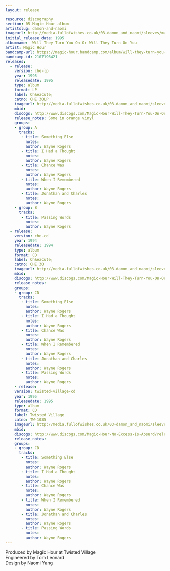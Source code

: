 ```yaml
---
layout: release

resource: discography
section: 05-Magic Hour album
artistslug: damon-and-naomi
imageurl: http://media.fullofwishes.co.uk/03-damon_and_naomi/sleeves/magichour_willthey.jpg
initial_release_date: 1995
albumname:  Will They Turn You On Or Will They Turn On You
artist: Magic Hour
bandcamp-url: https://magic-hour.bandcamp.com/album/will-they-turn-you-on-or-will-they-turn-on-you
bandcamp-id: 2107196421
releases:
  - release: 
    version: che-lp
    year: 1995
    releasedate: 1995
    type: album
    format: LP
    label: Ch&eacute;
    catno: CHE 30LP
    imageurl: http://media.fullofwishes.co.uk/03-damon_and_naomi/sleeves/magichour_willthey.jpg
    mbid: 
    discogs: http://www.discogs.com/Magic-Hour-Will-They-Turn-You-On-Or-Will-They-Turn-On-You/release/725935
    release_notes: Some in orange vinyl
    groups:
    - group: A
      tracks:
       - title: Something Else
         notes: 
         author: Wayne Rogers
       - title: I Had a Thought
         notes: 
         author: Wayne Rogers
       - title: Chance Was
         notes: 
         author: Wayne Rogers
       - title: When I Remembered
         notes: 
         author: Wayne Rogers
       - title: Jonathan and Charles
         notes: 
         author: Wayne Rogers
    - group: B
      tracks:
       - title: Passing Words
         notes: 
         author: Wayne Rogers
  - release: 
    version: che-cd
    year: 1994
    releasedate: 1994
    type: album
    format: CD
    label: Ch&eacute;
    catno: CHE 30
    imageurl: http://media.fullofwishes.co.uk/03-damon_and_naomi/sleeves/magichour_willthey.jpg
    mbid: 
    discogs: http://www.discogs.com/Magic-Hour-Will-They-Turn-You-On-Or-Will-They-Turn-On-You/release/535977
    release_notes: 
    groups:
    - group: CD
      tracks:
       - title: Something Else
         notes: 
         author: Wayne Rogers
       - title: I Had a Thought
         notes: 
         author: Wayne Rogers
       - title: Chance Was
         notes: 
         author: Wayne Rogers
       - title: When I Remembered
         notes: 
         author: Wayne Rogers
       - title: Jonathan and Charles
         notes: 
         author: Wayne Rogers
       - title: Passing Words
         notes: 
         author: Wayne Rogers
    - release: 
    version: twisted-village-cd
    year: 1995
    releasedate: 1995
    type: album
    format: CD
    label: Twisted Village
    catno: TW-1035
    imageurl: http://media.fullofwishes.co.uk/03-damon_and_naomi/sleeves/magichour_willthey.jpg
    mbid: 
    discogs: http://www.discogs.com/Magic-Hour-No-Excess-Is-Absurd/release/4384650
    release_notes: 
    groups:
    - group: CD
      tracks:
       - title: Something Else
         notes: 
         author: Wayne Rogers
       - title: I Had a Thought
         notes: 
         author: Wayne Rogers
       - title: Chance Was
         notes: 
         author: Wayne Rogers
       - title: When I Remembered
         notes: 
         author: Wayne Rogers
       - title: Jonathan and Charles
         notes: 
         author: Wayne Rogers
       - title: Passing Words
         notes: 
         author: Wayne Rogers
---
```

Produced by Magic Hour at Twisted Village  
Engineered by Tom Leonard  
Design by Naomi Yang
